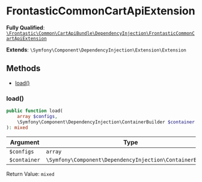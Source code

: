 #  FrontasticCommonCartApiExtension

**Fully Qualified**: [`\Frontastic\Common\CartApiBundle\DependencyInjection\FrontasticCommonCartApiExtension`](../../../../src/php/CartApiBundle/DependencyInjection/FrontasticCommonCartApiExtension.php)

**Extends**: `\Symfony\Component\DependencyInjection\Extension\Extension`

## Methods

* [load()](#load)

### load()

```php
public function load(
    array $configs,
    \Symfony\Component\DependencyInjection\ContainerBuilder $container
): mixed
```

Argument|Type|Default|Description
--------|----|-------|-----------
`$configs`|`array`||
`$container`|`\Symfony\Component\DependencyInjection\ContainerBuilder`||

Return Value: `mixed`

